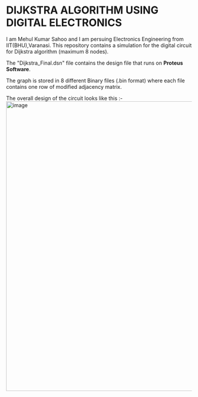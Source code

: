 # DIJKSTRA ALGORITHM USING DIGITAL ELECTRONICS

I am Mehul Kumar Sahoo and I am persuing Electronics Engineering from IIT(BHU),Varanasi. This repository contains a simulation for the digital circuit for Dijkstra algorithm (maximum 8 nodes).

The "Dijkstra_Final.dsn" file contains the design file that runs on **Proteus Software**.

The graph is stored in 8 different Binary files (.bin format) where each file contains one row of modified adjacency matrix.

The overall design of the circuit looks like this :-
<img width="788" alt="image" src="https://user-images.githubusercontent.com/93527557/208272530-3a1d7c98-3f2e-4de0-bad6-e506489fcad0.png">
